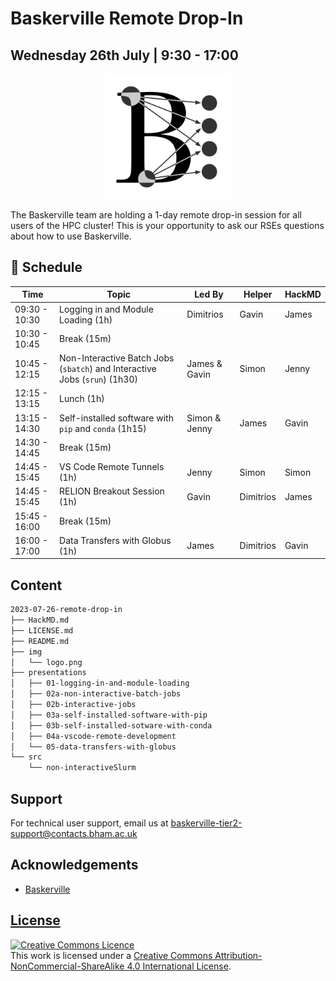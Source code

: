# Baskerville Remote Drop-In

## Wednesday 26th July | 9:30 - 17:00

<center><img src="img/logo.png" alt="baskerville-logo" width="200"/></center>

The Baskerville team are holding a 1-day remote drop-in session for all users of the HPC cluster! This is your opportunity to ask our RSEs questions about how to use Baskerville.

## :calendar: Schedule

| Time          | Topic                                                                            | Led By | Helper | HackMD |
| ------------- | -------------------------------------------------------------------------------- | ------ | ------ | ------ |
| 09:30 - 10:30 | Logging in and Module Loading (1h)                                           | Dimitrios       |  Gavin      | James        |
| 10:30 - 10:45 | Break (15m)                                                                           |        |        |        |
| 10:45 - 12:15 | Non-Interactive Batch Jobs (`sbatch`) and Interactive Jobs (`srun`)  (1h30) | James & Gavin | Simon       | Jenny       |
| 12:15 - 13:15 | Lunch (1h)                                                                           |        |        |        |
| 13:15 - 14:30 | Self-installed software with `pip` and `conda`  (1h15)                      | Simon & Jenny | James       | Gavin       |
| 14:30 - 14:45 | Break (15m)                                                                           |        |        |        |
| 14:45 - 15:45 | VS Code Remote Tunnels  (1h)                                                 | Jenny  |  Simon      | Simon        |
| 14:45 - 15:45 | RELION Breakout Session (1h)                                                     | Gavin  | Dimitrios       | James       |
| 15:45 - 16:00 | Break (15m)                                                                            |        |        |        |
| 16:00 - 17:00 | Data Transfers with Globus  (1h)                                             | James  | Dimitrios       |  Gavin      |

## Content

```bash
2023-07-26-remote-drop-in
├── HackMD.md
├── LICENSE.md
├── README.md
├── img
│   └── logo.png
├── presentations
│   ├── 01-logging-in-and-module-loading
│   ├── 02a-non-interactive-batch-jobs
│   ├── 02b-interactive-jobs
│   ├── 03a-self-installed-software-with-pip
│   ├── 03b-self-installed-sotware-with-conda
│   ├── 04a-vscode-remote-development
│   └── 05-data-transfers-with-globus
└── src
    └── non-interactiveSlurm
```

## Support

For technical user support, email us at [baskerville-tier2-support@contacts.bham.ac.uk](mailto:baskerville-tier2-support@contacts.bham.ac.uk)

## Acknowledgements

* [Baskerville](https://github.com/baskerville-hpc)

## [License](LICENSE.md)

<a rel="license" href="http://creativecommons.org/licenses/by-nc-sa/4.0/"><img alt="Creative Commons Licence" style="border-width:0" src="https://i.creativecommons.org/l/by-nc-sa/4.0/88x31.png" /></a><br />This work is licensed under a <a rel="license" href="http://creativecommons.org/licenses/by-nc-sa/4.0/">Creative Commons Attribution-NonCommercial-ShareAlike 4.0 International License</a>.
